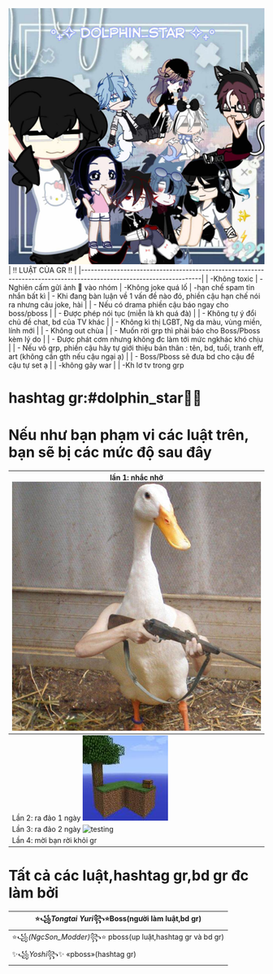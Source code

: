 ![testing](Images/Messenger_creation_1377172403569590.jpeg)
| !! LUẬT CỦA GR !!                                                                                                 |
|-------------------------------------------------------------------------------------------------------------------|
| -Không toxic
| -Nghiên cấm gửi ảnh 🔞 vào nhóm
| -Không joke quá lố 
| -hạn chế spam tin nhắn bất kì 
| - Khi đang bàn luận về 1 vấn đề nào đó, phiền cậu hạn chế nói ra nhưng câu joke, hài                              |
| - Nếu có drama phiền cậu báo ngay cho boss/pboss                                                                  |
| -  Được phép nói tục (miễn là kh quá đà)                                                                               |
| - Không tự ý đổi chủ đề chat, bd của TV khác                                                                      |
| - Không kì thị LGBT, Ng da màu, vùng miền, lính mới                                                               |
| - Không out chùa                                                                                                  |
| - Muốn rời grp thì phải báo cho Boss/Pboss kèm lý do                                                              |
| - Được phát cơm nhưng không đc làm tới mức ngkhác khó chịu                                                        |
| - Nếu vô grp, phiền cậu hãy tự giới thiệu bản thân : tên, bd, tuổi, tranh eff, art (không cần gth nếu cậu ngại ạ) |
| - Boss/Pboss sẽ đưa bd cho cậu để cậu tự set ạ                                                                    |
| -không gây war                                                                                                    |
| -Kh lơ tv trong grp  

# hashtag gr:#dolphin_star🐬✨

# Nếu như bạn phạm vi các luật trên, bạn sẽ bị các mức độ sau đây 
| lần 1: nhắc nhở ![hài vl](Images/received_725150183366812.jpeg)                                                |
|--------------------------------------------------------------------------|
| Lần 2: ra đảo 1 ngày ![testing](Images/t%E1%BA%A3i%20xu%E1%BB%91ng.jpeg) |
| Lần 3: ra đảo 2 ngày ![testing](https://i.imgur.com/DFpeu.jpg)           |
| Lần 4: mời bạn rời khỏi gr                                           |

# Tất cả các luật,hashtag gr,bd gr đc làm bởi 

|⭐꧁_Tongtai Yuri_꧂⭐Boss(người làm luật,bd gr)|
|---------------------------------------------|
|⭐꧁_(NgcSon_Modder)_꧂⭐ pboss(up luật,hashtag gr và bd gr)|
|✨꧁_Yoshi_꧂✨ «pboss»(hashtag gr)
